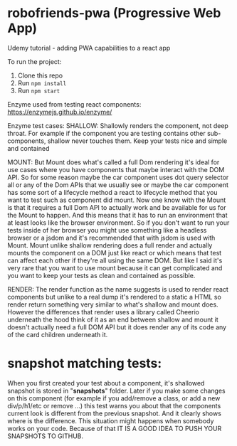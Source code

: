 # robofriends-pwa (Progressive Web App)

Udemy tutorial - adding PWA capabilities to a react app

To run the project:

1. Clone this repo
2. Run `npm install`
3. Run `npm start`

Enzyme used from testing react components: https://enzymejs.github.io/enzyme/

Enzyme test cases:
SHALLOW:
Shallowly renders the component, not deep throat. For example if the component you are testing contains other sub-components, shallow never touches them. Keep your tests nice and simple and contained

MOUNT:
But Mount does what's called a full Dom rendering it's ideal for use cases where you have components that maybe interact with the DOM API. So for some reason maybe the car component uses dot query selector all or any of the Dom APIs that we usually see or maybe the car component has some sort of a lifecycle method a react to lifecycle method
that you want to test such as component did mount. Now one know with the Mount is that it requires a full Dom API to actually work and be available for us for the Mount to happen. And this means that it has to run an environment that at least looks like the browser environment.  So if you don't want to run your tests inside of her browser you might use something like a headless browser or a jsdom and it's recommended that with jsdom is used with Mount. Mount unlike shallow rendering does a full render and actually mounts the component on a DOM just like react or which means that test can affect each other if they're all using the same DOM. But like I said it's very rare that you want to use mount because it can get complicated and you want to keep your tests as clean and contained as possible.

RENDER:
The render function as the name suggests is used to render react components but unlike to a real dump it's rendered to a static a HTML so render return something very
similar to what's shallow and mount does. However the differences that render uses a library called Cheerio underneath the hood think of it as an end between shallow and mount it doesn't actually need a full DOM API but it does render any of its code any of the card children underneath it.

# snapshot matching tests:

When you first created your test about a component, it's shallowed snapshot is stored in "__snapshots__" folder. Later if you make some changes on this component (for example if you add/remove a class, or add a new div/p/h1/etc or remove ...) this test warns you about that the components current look is different from the previous snapshot. And it clearly shows where is the difference. This situation might happens when somebody works on your code. Because of that IT IS A GOOD IDEA TO PUSH YOUR SNAPSHOTS TO GITHUB.
